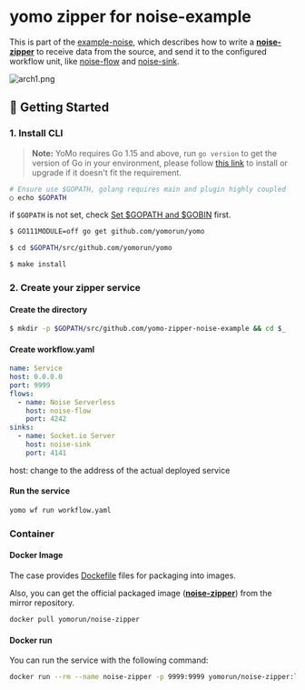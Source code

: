 # yomo zipper for noise-example

This is part of the [example-noise](https://github.com/yomorun/example-noise), which describes how to write a [**noise-zipper**](https://github.com/yomorun/yomo-zipper-noise-example) to receive data from the source, and send it to the configured workflow unit, like [noise-flow](https://github.com/yomorun/yomo-flow-noise-example) and [noise-sink](https://github.com/yomorun/yomo-sink-socketio-server-example).

![arch1.png](https://github.com/yomorun/example-noise/raw/main/docs/arch1.png?raw=true)

## 🚀 Getting Started

### 1. Install CLI

> **Note:** YoMo requires Go 1.15 and above, run `go version` to get the version of Go in your environment, please follow [this link](https://golang.org/doc/install) to install or upgrade if it doesn't fit the requirement.

```bash
# Ensure use $GOPATH, golang requires main and plugin highly coupled
○ echo $GOPATH
```

if `$GOPATH` is not set, check [Set $GOPATH and $GOBIN](https://github.com/yomorun/yomo#optional-set-gopath-and-gobin) first.

```bash
$ GO111MODULE=off go get github.com/yomorun/yomo

$ cd $GOPATH/src/github.com/yomorun/yomo

$ make install
```

### 2. Create your zipper service

#### Create the directory

```bash
$ mkdir -p $GOPATH/src/github.com/yomo-zipper-noise-example && cd $_
```

#### Create  workflow.yaml

```yaml
name: Service
host: 0.0.0.0
port: 9999
flows:
  - name: Noise Serverless
    host: noise-flow
    port: 4242
sinks:
  - name: Socket.io Server
    host: noise-sink
    port: 4141
```

host: change to the address of the actual deployed service

#### Run the service

```bash
yomo wf run workflow.yaml
```

### Container

#### Docker Image

The case provides [Dockefile](https://github.com/yomorun/yomo-zipper-noise-example/blob/main/Dockerfile) files for packaging into images.

Also, you can get the official packaged image ([**noise-zipper**](https://hub.docker.com/r/yomorun/noise-zipper)) from the mirror repository.

```bash
docker pull yomorun/noise-zipper
```



#### Docker run

You can run the service with the following command: 

```bash
docker run --rm --name noise-zipper -p 9999:9999 yomorun/noise-zipper:latest
```

